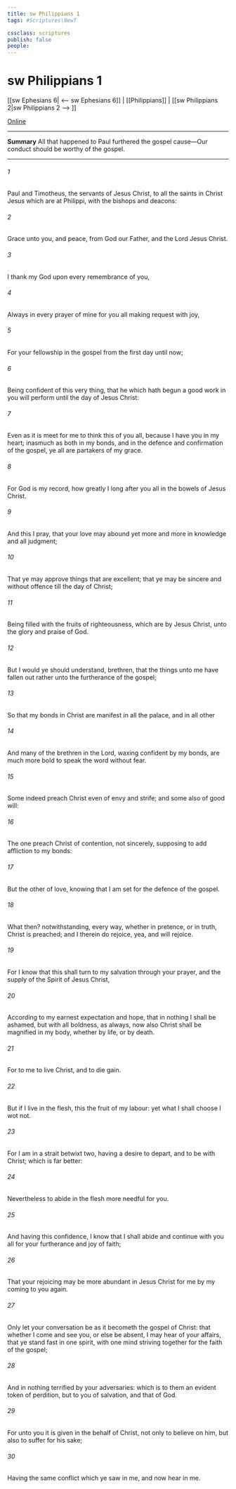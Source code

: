 ```yaml
---
title: sw Philippians 1
tags: #Scriptures\NewT

cssclass: scriptures
publish: false
people:
---
```


# sw Philippians 1
[[sw Ephesians 6| <-- sw Ephesians 6]] | [[Philippians]] | [[sw Philippians 2|sw Philippians 2 --> ]]

[Online](https://churchofjesuschrist.org/study/scriptures/nt/philip/1?lang=eng)

---
__Summary__
All that happened to Paul furthered the gospel cause—Our conduct should be worthy of the gospel.

---
###### 1 
Paul and Timotheus, the servants of Jesus Christ, to all the saints in Christ Jesus which are at Philippi, with the bishops and deacons:

###### 2 
Grace  unto you, and peace, from God our Father, and  the Lord Jesus Christ.

###### 3 
I thank my God upon every remembrance of you,

###### 4 
Always in every prayer of mine for you all making request with joy,

###### 5 
For your fellowship in the gospel from the first day until now;

###### 6 
Being confident of this very thing, that he which hath begun a good work in you will perform  until the day of Jesus Christ:

###### 7 
Even as it is meet for me to think this of you all, because I have you in my heart; inasmuch as both in my bonds, and in the defence and confirmation of the gospel, ye all are partakers of my grace.

###### 8 
For God is my record, how greatly I long after you all in the bowels of Jesus Christ.

###### 9 
And this I pray, that your love may abound yet more and more in knowledge and  all judgment;

###### 10 
That ye may approve things that are excellent; that ye may be sincere and without offence till the day of Christ;

###### 11 
Being filled with the fruits of righteousness, which are by Jesus Christ, unto the glory and praise of God.

###### 12 
But I would ye should understand, brethren, that the things  unto me have fallen out rather unto the furtherance of the gospel;

###### 13 
So that my bonds in Christ are manifest in all the palace, and in all other 

###### 14 
And many of the brethren in the Lord, waxing confident by my bonds, are much more bold to speak the word without fear.

###### 15 
Some indeed preach Christ even of envy and strife; and some also of good will:

###### 16 
The one preach Christ of contention, not sincerely, supposing to add affliction to my bonds:

###### 17 
But the other of love, knowing that I am set for the defence of the gospel.

###### 18 
What then? notwithstanding, every way, whether in pretence, or in truth, Christ is preached; and I therein do rejoice, yea, and will rejoice.

###### 19 
For I know that this shall turn to my salvation through your prayer, and the supply of the Spirit of Jesus Christ,

###### 20 
According to my earnest expectation and  hope, that in nothing I shall be ashamed, but  with all boldness, as always,  now also Christ shall be magnified in my body, whether  by life, or by death.

###### 21 
For to me to live  Christ, and to die  gain.

###### 22 
But if I live in the flesh, this  the fruit of my labour: yet what I shall choose I wot not.

###### 23 
For I am in a strait betwixt two, having a desire to depart, and to be with Christ; which is far better:

###### 24 
Nevertheless to abide in the flesh  more needful for you.

###### 25 
And having this confidence, I know that I shall abide and continue with you all for your furtherance and joy of faith;

###### 26 
That your rejoicing may be more abundant in Jesus Christ for me by my coming to you again.

###### 27 
Only let your conversation be as it becometh the gospel of Christ: that whether I come and see you, or else be absent, I may hear of your affairs, that ye stand fast in one spirit, with one mind striving together for the faith of the gospel;

###### 28 
And in nothing terrified by your adversaries: which is to them an evident token of perdition, but to you of salvation, and that of God.

###### 29 
For unto you it is given in the behalf of Christ, not only to believe on him, but also to suffer for his sake;

###### 30 
Having the same conflict which ye saw in me, and now hear  in me.

